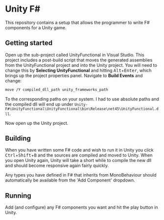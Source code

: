 # Unity F#

This repository contains a setup that allows the programmer to write F# components for a Unity game.

## Getting started
Open up the sub-project called UnityFunctional in Visual Studio. This project includes a post-build script that moves the generated 
assemblies from the UnityFunctional project and into the Unity project. You will need to change this by **Selecting UnityFunctional**
and hitting <kbd>Alt</kbd>+<kbd>Enter</kbd>, which brings up the project properties panel. Navigate to **Build Events** and change:
```bash
move /Y compiled_dll_path unity_frameworks_path
```
To the corresponding paths on your system. I had to use absolute paths and the compiled dll will end up under `Unity-F#\UnityFunctional\UnityFunctional\bin\Release\net45\UnityFunctional.dll`.

Now open up the Unity project.

## Building
When you have written some F# code and wish to run it in Unity you click <kbd>Ctrl</kbd>+<kbd>Shift</kbd>+<kbd>B</kbd> and the sources
are compiled and moved to Unity. When you open Unity again, Unity will take a short while to compile the new dll and should become 
responsive again fairly quickly.

Any types you have defined in F# that inherits from MonoBehaviour should automatically be available from the 'Add Component' dropdown.

## Running
Add (and configure) any F# components you want and hit the play button in Unity.
